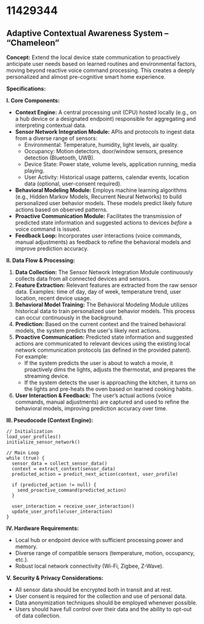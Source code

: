 # 11429344

## Adaptive Contextual Awareness System – “Chameleon”

**Concept:** Extend the local device state communication to proactively anticipate user needs based on learned routines and environmental factors, moving beyond reactive voice command processing. This creates a deeply personalized and almost pre-cognitive smart home experience.

**Specifications:**

**I. Core Components:**

*   **Context Engine:** A central processing unit (CPU) hosted locally (e.g., on a hub device or a designated endpoint) responsible for aggregating and interpreting contextual data.
*   **Sensor Network Integration Module:** APIs and protocols to ingest data from a diverse range of sensors:
    *   Environmental: Temperature, humidity, light levels, air quality.
    *   Occupancy: Motion detectors, door/window sensors, presence detection (Bluetooth, UWB).
    *   Device State: Power state, volume levels, application running, media playing.
    *   User Activity: Historical usage patterns, calendar events, location data (optional, user-consent required).
*   **Behavioral Modeling Module:** Employs machine learning algorithms (e.g., Hidden Markov Models, Recurrent Neural Networks) to build personalized user behavior models. These models predict likely future actions based on observed patterns.
*   **Proactive Communication Module:** Facilitates the transmission of predicted state information and suggested actions to devices *before* a voice command is issued.
*   **Feedback Loop:** Incorporates user interactions (voice commands, manual adjustments) as feedback to refine the behavioral models and improve prediction accuracy.

**II. Data Flow & Processing:**

1.  **Data Collection:** The Sensor Network Integration Module continuously collects data from all connected devices and sensors.
2.  **Feature Extraction:**  Relevant features are extracted from the raw sensor data. Examples: time of day, day of week, temperature trend, user location, recent device usage.
3.  **Behavioral Model Training:** The Behavioral Modeling Module utilizes historical data to train personalized user behavior models. This process can occur continuously in the background.
4.  **Prediction:** Based on the current context and the trained behavioral models, the system predicts the user's likely next actions.
5.  **Proactive Communication:**  Predicted state information and suggested actions are communicated to relevant devices using the existing local network communication protocols (as defined in the provided patent).  For example:
    *   If the system predicts the user is about to watch a movie, it proactively dims the lights, adjusts the thermostat, and prepares the streaming device.
    *   If the system detects the user is approaching the kitchen, it turns on the lights and pre-heats the oven based on learned cooking habits.
6.  **User Interaction & Feedback:**  The user’s actual actions (voice commands, manual adjustments) are captured and used to refine the behavioral models, improving prediction accuracy over time.

**III. Pseudocode (Context Engine):**

```
// Initialization
load_user_profiles()
initialize_sensor_network()

// Main Loop
while (true) {
  sensor_data = collect_sensor_data()
  context = extract_context(sensor_data)
  predicted_action = predict_next_action(context, user_profile)

  if (predicted_action != null) {
    send_proactive_command(predicted_action)
  }

  user_interaction = receive_user_interaction()
  update_user_profile(user_interaction)
}
```

**IV.  Hardware Requirements:**

*   Local hub or endpoint device with sufficient processing power and memory.
*   Diverse range of compatible sensors (temperature, motion, occupancy, etc.).
*   Robust local network connectivity (Wi-Fi, Zigbee, Z-Wave).

**V. Security & Privacy Considerations:**

*   All sensor data should be encrypted both in transit and at rest.
*   User consent is required for the collection and use of personal data.
*   Data anonymization techniques should be employed whenever possible.
*   Users should have full control over their data and the ability to opt-out of data collection.